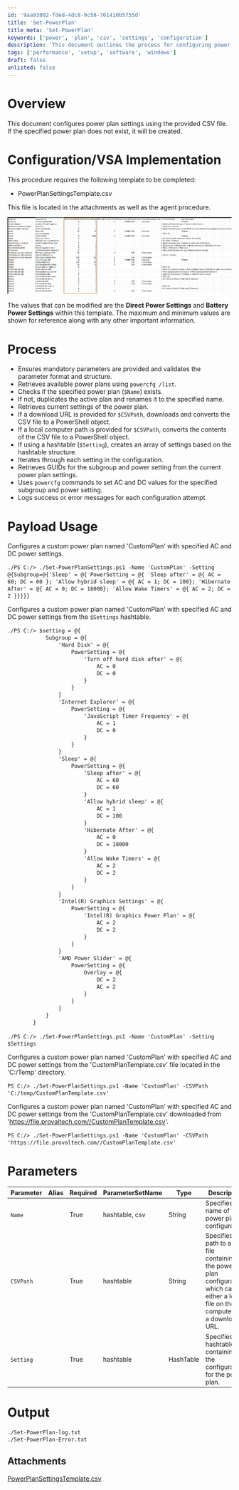 ```yaml
---
id: '9aa93802-fded-4dc8-9c58-761410b5755d'
title: 'Set-PowerPlan'
title_meta: 'Set-PowerPlan'
keywords: ['power', 'plan', 'csv', 'settings', 'configuration']
description: 'This document outlines the process for configuring power plan settings using a CSV file. It details the necessary template, the validation of parameters, and how to create or modify power plans based on user-defined settings. It also provides examples of how to utilize the script for different scenarios, including local and remote CSV file usage.'
tags: ['performance', 'setup', 'software', 'windows']
draft: false
unlisted: false
---
```


# Overview
This document configures power plan settings using the provided CSV file. If the specified power plan does not exist, it will be created.

# Configuration/VSA Implementation
This procedure requires the following template to be completed:

- PowerPlanSettingsTemplate.csv

This file is located in the attachments as well as the agent procedure.

![Image](../../../static/img/Set-PowerPlan/image_1.png)

The values that can be modified are the **Direct Power Settings** and **Battery Power Settings** within this template. The maximum and minimum values are shown for reference along with any other important information.

# Process
- Ensures mandatory parameters are provided and validates the parameter format and structure.
- Retrieves available power plans using `powercfg /list`.
- Checks if the specified power plan (`$Name`) exists.
- If not, duplicates the active plan and renames it to the specified name.
- Retrieves current settings of the power plan.
- If a download URL is provided for `$CSVPath`, downloads and converts the CSV file to a PowerShell object.
- If a local computer path is provided for `$CSVPath`, converts the contents of the CSV file to a PowerShell object.
- If using a hashtable (`$Setting`), creates an array of settings based on the hashtable structure.
- Iterates through each setting in the configuration.
- Retrieves GUIDs for the subgroup and power setting from the current power plan settings.
- Uses `powercfg` commands to set AC and DC values for the specified subgroup and power setting.
- Logs success or error messages for each configuration attempt.

# Payload Usage
Configures a custom power plan named 'CustomPlan' with specified AC and DC power settings.

```
./PS C:/> ./Set-PowerPlanSettings.ps1 -Name 'CustomPlan' -Setting @{Subgroup=@{'Sleep' = @{ PowerSetting = @{ 'Sleep after' = @{ AC = 60; DC = 60 }; 'Allow hybrid sleep' = @{ AC = 1; DC = 100}; 'Hibernate After' = @{ AC = 0; DC = 18000}; 'Allow Wake Timers' = @{ AC = 2; DC = 2 }}}}}
```

Configures a custom power plan named 'CustomPlan' with specified AC and DC power settings from the `$Settings` hashtable.

```
./PS C:/> $setting = @{
            Subgroup = @{
                'Hard Disk' = @{
                    PowerSetting = @{
                        'Turn off hard disk after' = @{
                            AC = 0
                            DC = 0
                        }
                    }
                }
                'Internet Explorer' = @{
                    PowerSetting = @{
                        'JavaScript Timer Frequency' = @{
                            AC = 1
                            DC = 0
                        }
                    }
                }
                'Sleep' = @{
                    PowerSetting = @{
                        'Sleep after' = @{
                            AC = 60
                            DC = 60
                        }
                        'Allow hybrid sleep' = @{
                            AC = 1
                            DC = 100
                        }
                        'Hibernate After' = @{
                            AC = 0
                            DC = 18000
                        }
                        'Allow Wake Timers' = @{
                            AC = 2
                            DC = 2
                        }
                    }
                }
                'Intel(R) Graphics Settings' = @{
                    PowerSetting = @{
                        'Intel(R) Graphics Power Plan' = @{
                            AC = 2
                            DC = 2
                        }
                    }
                }
                'AMD Power Slider' = @{
                    PowerSetting = @{
                        Overlay = @{
                            DC = 2
                            AC = 2
                        }
                    }
                }
            }
        }

./PS C:/> ./Set-PowerPlanSettings.ps1 -Name 'CustomPlan' -Setting $Settings
```

Configures a custom power plan named 'CustomPlan' with specified AC and DC power settings from the 'CustomPlanTemplate.csv' file located in the 'C:/Temp' directory.

```
PS C:/> ./Set-PowerPlanSettings.ps1 -Name 'CustomPlan' -CSVPath 'C:/temp/CustomPlanTemplate.csv'
```

Configures a custom power plan named 'CustomPlan' with specified AC and DC power settings from the 'CustomPlanTemplate.csv' downloaded from 'https://file.provaltech.com//CustomPlanTemplate.csv'.

```
PS C:/> ./Set-PowerPlanSettings.ps1 -Name 'CustomPlan' -CSVPath 'https://file.provaltech.com//CustomPlanTemplate.csv'
```

# Parameters

| Parameter   | Alias | Required | ParameterSetName | Type   | Description                                                                                       |
|-------------|-------|----------|-------------------|--------|---------------------------------------------------------------------------------------------------|
| `Name`      |       | True     | hashtable, csv     | String | Specifies the name of the power plan to configure.                                               |
| `CSVPath`   |       | True     | hashtable          | String | Specifies the path to a CSV file containing the power plan configuration, which can be either a local file on the computer or a download URL. |
| `Setting`   |       | True     | hashtable          | HashTable | Specifies a hashtable containing the configuration for the power plan.                           |

# Output
```
./Set-PowerPlan-log.txt
./Set-PowerPlan-Error.txt
```
## Attachments
[PowerPlanSettingsTemplate.csv](<..\..\..\static\attachments\itg\14956509\PowerPlanSettingsTemplate.csv>)
